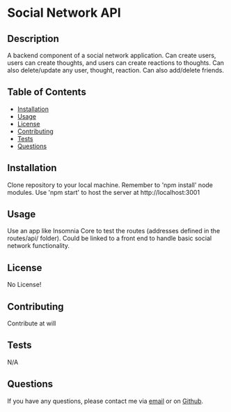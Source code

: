 # Social Network API   
## Description

A backend component of a social network application. Can create users, users can create thoughts, and users can create reactions to thoughts. Can also delete/update any user, thought, reaction. Can also add/delete friends.

## Table of Contents

* [Installation](#installation)
* [Usage](#usage)
* [License](#license)
* [Contributing](#contributing)
* [Tests](#tests)
* [Questions](#questions)

## Installation

Clone repository to your local machine. Remember to 'npm install' node modules. Use 'npm start' to host the server at http://localhost:3001

## Usage

Use an app like Insomnia Core to test the routes (addresses defined in the routes/api/ folder). Could be linked to a front end to handle basic social network functionality.

## License

No License!

## Contributing

Contribute at will

## Tests

N/A

## Questions

If you have any questions, please contact me via [email](vinnycar0923@gmail.com) or on [Github](http://github.com/vcaruso0923).